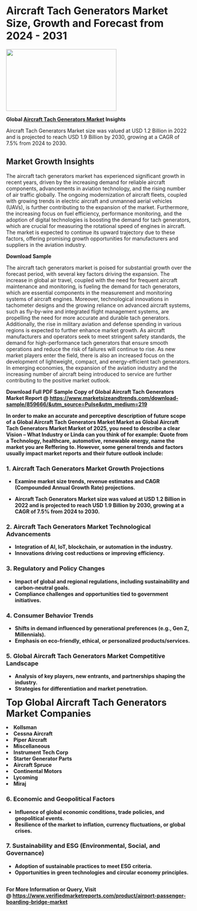 <H1>Aircraft Tach Generators Market Size, Growth and Forecast from 2024 - 2031</H1><img class="aligncenter size-medium wp-image-584254" src="https://thirdeyenews.in/wp-content/uploads/2024/09/Global-Market-Research-300x168.jpeg" alt="" width="300" height="168" /><p><strong>Global&nbsp;<a href="https://www.marketsizeandtrends.com/download-sample/859666/&amp;utm_source=Pulse&amp;utm_medium=219">Aircraft Tach Generators Market</a> Insights</strong></p><p>Aircraft Tach Generators Market size was valued at USD 1.2 Billion in 2022 and is projected to reach USD 1.9 Billion by 2030, growing at a CAGR of 7.5% from 2024 to 2030.</p><p><h2>Market Growth Insights</h2> <p>The aircraft tach generators market has experienced significant growth in recent years, driven by the increasing demand for reliable aircraft components, advancements in aviation technology, and the rising number of air traffic globally. The ongoing modernization of aircraft fleets, coupled with growing trends in electric aircraft and unmanned aerial vehicles (UAVs), is further contributing to the expansion of the market. Furthermore, the increasing focus on fuel efficiency, performance monitoring, and the adoption of digital technologies is boosting the demand for tach generators, which are crucial for measuring the rotational speed of engines in aircraft. The market is expected to continue its upward trajectory due to these factors, offering promising growth opportunities for manufacturers and suppliers in the aviation industry.</p> <p><strong>Download Sample</strong></p> <p>The aircraft tach generators market is poised for substantial growth over the forecast period, with several key factors driving the expansion. The increase in global air travel, coupled with the need for frequent aircraft maintenance and monitoring, is fueling the demand for tach generators, which are essential components in the measurement and monitoring systems of aircraft engines. Moreover, technological innovations in tachometer designs and the growing reliance on advanced aircraft systems, such as fly-by-wire and integrated flight management systems, are propelling the need for more accurate and durable tach generators. Additionally, the rise in military aviation and defense spending in various regions is expected to further enhance market growth. As aircraft manufacturers and operators seek to meet stringent safety standards, the demand for high-performance tach generators that ensure smooth operations and reduce the risk of failures will continue to rise. As new market players enter the field, there is also an increased focus on the development of lightweight, compact, and energy-efficient tach generators. In emerging economies, the expansion of the aviation industry and the increasing number of aircraft being introduced to service are further contributing to the positive market outlook. <p><strong></p><p><span class=""><strong>Download Full PDF Sample Copy of Global Aircraft Tach Generators Market Report</strong> @ <a href="https://www.marketsizeandtrends.com/download-sample/859666/&amp;utm_source=Pulse&amp;utm_medium=219" target="_blank">https://www.marketsizeandtrends.com/download-sample/859666/&amp;utm_source=Pulse&amp;utm_medium=219</a></span></p><p>In order to make an accurate and perceptive description of future scope of a Global&nbsp;Aircraft Tach Generators Market Market as Global&nbsp;Aircraft Tach Generators Market Market of 2025, you need to describe a clear Vision &ndash; What Industry or Linda can you think of for example: Quote from a Technology, healthcare, automotive, renewable energy, name the market you are Reffering to. However, some general trends and factors usually impact market reports and their future outlook include:</p><h3>1.&nbsp;<strong>Aircraft Tach Generators Market Growth Projections</strong></h3><ul><li>Examine market size trends, revenue estimates and CAGR (Compounded Annual Growth Rate) projections.</li><li><p>Aircraft Tach Generators Market size was valued at USD 1.2 Billion in 2022 and is projected to reach USD 1.9 Billion by 2030, growing at a CAGR of 7.5% from 2024 to 2030.</p></li></ul><h3>2.&nbsp;<strong>Aircraft Tach Generators Market Technological Advancements</strong></h3><ul><li>Integration of AI, IoT, blockchain, or automation in the industry.</li><li>Innovations driving cost reductions or improving efficiency.</li></ul><h3>3.&nbsp;<strong>Regulatory and Policy Changes</strong></h3><ul><li>Impact of global and regional regulations, including sustainability and carbon-neutral goals.</li><li>Compliance challenges and opportunities tied to government initiatives.</li></ul><h3>4.&nbsp;<strong>Consumer Behavior Trends</strong></h3><ul><li>Shifts in demand influenced by generational preferences (e.g., Gen Z, Millennials).</li><li>Emphasis on eco-friendly, ethical, or personalized products/services.</li></ul><h3>5.&nbsp;<strong>Global Aircraft Tach Generators Market Competitive Landscape</strong></h3><ul><li>Analysis of key players, new entrants, and partnerships shaping the industry.</li><li>Strategies for differentiation and market penetration.</li></ul><p data-pm-slice="1 1 []"><span style="color: inherit; font-family: inherit; font-size: 25px;">Top Global Aircraft Tach Generators Market Companies</span></p><div class="" data-test-id=""><p><li>Kollsman</li><li> Cessna Aircraft</li><li> Piper Aircraft</li><li> Miscellaneous</li><li> Instrument Tech Corp</li><li> Starter Generator Parts</li><li> Aircraft Spruce</li><li> Continental Motors</li><li> Lycoming</li><li> Miraj</li></p></div><h3>6.&nbsp;<strong>Economic and Geopolitical Factors</strong></h3><ul><li>Influence of global economic conditions, trade policies, and geopolitical events.</li><li>Resilience of the market to inflation, currency fluctuations, or global crises.</li></ul><h3>7.&nbsp;<strong>Sustainability and ESG (Environmental, Social, and Governance)</strong></h3><ul><li>Adoption of sustainable practices to meet ESG criteria.</li><li>Opportunities in green technologies and circular economy principles.</li></ul><h2><strong style="font-size: 14px;">For More Information or Query, Visit @&nbsp;</strong><a style="background-color: #ffffff; font-size: 14px;" href="https://www.marketsizeandtrends.com/report/aircraft-tach-generators-market/" target="_blank">https://www.verifiedmarketreports.com/product/airport-passenger-boarding-bridge-market</a></h2>
